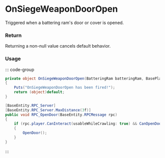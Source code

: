 # OnSiegeWeaponDoorOpen
<Badge type="info" text="Primitive"/><Badge type="danger" text="Carbon Compatible"/><Badge type="warning" text="Oxide Compatible"/>
Triggered when a battering ram's door or cover is opened.

### Return
Returning a non-null value cancels default behavior.

### Usage
::: code-group
```csharp [Example]
private object OnSiegeWeaponDoorOpen(BatteringRam batteringRam, BasePlayer player)
{
	Puts("OnSiegeWeaponDoorOpen has been fired!");
	return (object)default;
}
```
```csharp [Source — Assembly-CSharp @ BatteringRam]
[BaseEntity.RPC_Server]
[BaseEntity.RPC_Server.MaxDistance(3f)]
public void RPC_OpenDoor(BaseEntity.RPCMessage rpc)
{
	if (rpc.player.CanInteract(usableWhileCrawling: true) && CanOpenDoor())
	{
		OpenDoor();
	}
}

```
:::
